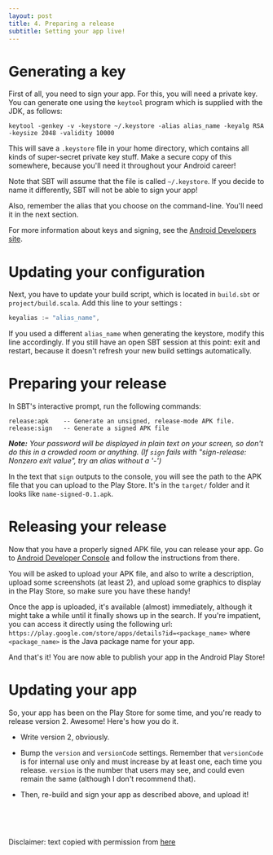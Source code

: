```yaml
---
layout: post
title: 4. Preparing a release
subtitle: Setting your app live!
---
```


# Generating a key

First of all, you need to sign your app. For this, you will need a private key.
You can generate one using the `keytool` program which is supplied with the
JDK, as follows:

```
keytool -genkey -v -keystore ~/.keystore -alias alias_name -keyalg RSA -keysize 2048 -validity 10000
```

This will save a `.keystore` file in your home directory, which contains all
kinds of super-secret private key stuff. Make a secure copy of this somewhere,
because you'll need it throughout your Android career!

Note that SBT will assume that the file is called `~/.keystore`. If you decide
to name it differently, SBT will not be able to sign your app!

Also, remember the alias that you choose on the command-line. You'll need it in
the next section.

For more information about keys and signing, see the [Android Developers
site](http://developer.android.com/guide/publishing/app-signing.html).

# Updating your configuration

Next, you have to update your build script, which is located in `build.sbt` or
`project/build.scala`. Add this line to your settings :

```scala
keyalias := "alias_name",
```

If you used a different `alias_name` when generating the keystore, modify this
line accordingly. If you still have an open SBT session at this point: exit and
restart, because it doesn't refresh your new build settings automatically.

# Preparing your release

In SBT's interactive prompt, run the following commands:

    release:apk    -- Generate an unsigned, release-mode APK file.
    release:sign   -- Generate a signed APK file

_**Note:** Your password will be displayed in plain text on your screen, so don't do
this in a crowded room or anything. (If `sign` fails with
"sign-release: Nonzero exit value", try an alias without a '-')_

In the text that `sign` outputs to the console, you will see the path to the
APK file that you can upload to the Play Store. It's in the `target/` folder
and it looks like `name-signed-0.1.apk`.

# Releasing your release

Now that you have a properly signed APK file, you can release your app. Go to
[Android Developer Console](https://play.google.com/apps/publish/) and follow the
instructions from there.

You will be asked to upload your APK file, and also to write a description,
upload some screenshots (at least 2), and upload some graphics to display in
the Play Store, so make sure you have these handy!

Once the app is uploaded, it's available (almost) immediately, although it
might take a while until it finally shows up in the search. If you're
impatient, you can access it directly using the following url:
`https://play.google.com/store/apps/details?id=<package_name>` where `<package_name>`
is the Java package name for your app.

And that's it! You are now able to publish your app in the Android Play Store!

# Updating your app

So, your app has been on the Play Store for some time, and you're ready to
release version 2. Awesome! Here's how you do it.

  * Write version 2, obviously.

  * Bump the `version` and `versionCode` settings. Remember that `versionCode`
    is for internal use only and must increase by at least one, each time you
    release. `version` is the number that users may see, and could even remain the
    same (although I don't recommend that).

  * Then, re-build and sign your app as described above, and upload it!


&nbsp;

&nbsp;

Disclaimer: text copied with permission from [here](http://blog.jqno.nl/howto-release-your-scala-android-app-to-the-m)
